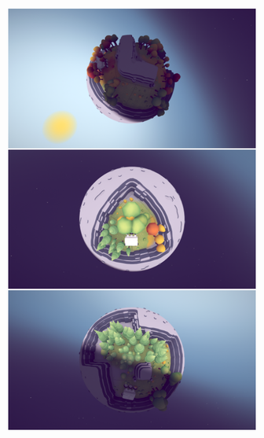 ![Screenshot](GreenAsteroids.png)
![Screenshot](GreenAsteroids2.png)
![Screenshot](GreenAsteroids3.png)